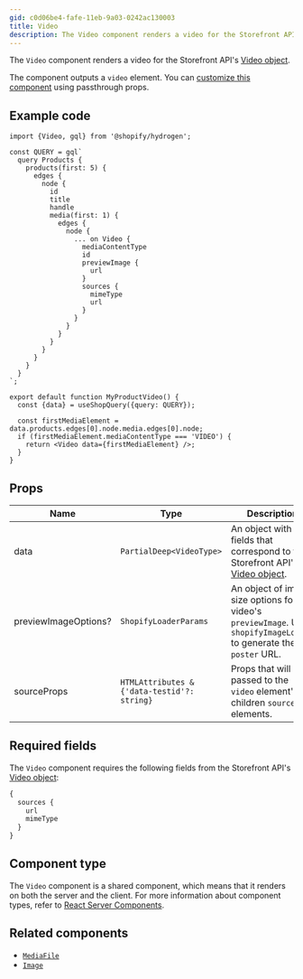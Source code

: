 ```yaml
---
gid: c0d06be4-fafe-11eb-9a03-0242ac130003
title: Video
description: The Video component renders a video for the Storefront API's Video object.
---
```


The `Video` component renders a video for the Storefront API's [Video object](https://shopify.dev/api/storefront/reference/products/video). 

The component outputs a `video` element. You can [customize this component](https://shopify.dev/api/hydrogen/components#customizing-hydrogen-components) using passthrough props.

## Example code

```tsx
import {Video, gql} from '@shopify/hydrogen';

const QUERY = gql`
  query Products {
    products(first: 5) {
      edges {
        node {
          id
          title
          handle
          media(first: 1) {
            edges {
              node {
                ... on Video {
                  mediaContentType
                  id
                  previewImage {
                    url
                  }
                  sources {
                    mimeType
                    url
                  }
                }
              }
            }
          }
        }
      }
    }
  }
`;

export default function MyProductVideo() {
  const {data} = useShopQuery({query: QUERY});

  const firstMediaElement = data.products.edges[0].node.media.edges[0].node;
  if (firstMediaElement.mediaContentType === 'VIDEO') {
    return <Video data={firstMediaElement} />;
  }
}
```

## Props

| Name     | Type                                        | Description                                                                                                                            |
| -------- | ------------------------------------------- | -------------------------------------------------------------------------------------------------------------------------------------- |
| data     | <code>PartialDeep&#60;VideoType&#62;</code> | An object with fields that correspond to the Storefront API's [Video object](https://shopify.dev/api/storefront/latest/objects/video). |
| previewImageOptions? | <code>ShopifyLoaderParams</code>               | An object of image size options for the video's `previewImage`. Uses `shopifyImageLoader` to generate the `poster` URL.                                                                       |
sourceProps | <code>HTMLAttributes<HtmlSourceElement> & {'data-testid'?: string}</code> | Props that will be passed to the `video` element's children `source` elements. |


## Required fields

The `Video` component requires the following fields from the Storefront API's
[Video object](https://shopify.dev/api/storefront/reference/products/video):

```graphql
{
  sources {
    url
    mimeType
  }
}
```

## Component type

The `Video` component is a shared component, which means that it renders on both the server and the client. For more information about component types, refer to [React Server Components](https://shopify.dev/custom-storefronts/hydrogen/framework/react-server-components).

## Related components

- [`MediaFile`](https://shopify.dev/api/hydrogen/components/primitive/mediafile)
- [`Image`](https://shopify.dev/api/hydrogen/components/primitive/image)
